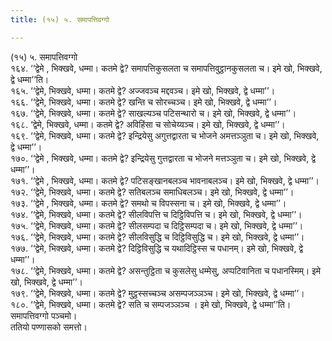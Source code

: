 ```yaml
---
title: (१५) ५. समापत्तिवग्गो

---
```

(१५) ५. समापत्तिवग्गो  
१६४. ‘‘द्वेमे , भिक्खवे, धम्मा। कतमे द्वे? समापत्तिकुसलता च समापत्तिवुट्ठानकुसलता च। इमे खो, भिक्खवे, द्वे धम्मा’’ति।  
१६५. ‘‘द्वेमे, भिक्खवे, धम्मा। कतमे द्वे? अज्जवञ्च मद्दवञ्च। इमे खो, भिक्खवे, द्वे धम्मा’’।  
१६६. ‘‘द्वेमे, भिक्खवे, धम्मा। कतमे द्वे? खन्ति च सोरच्चञ्च। इमे खो, भिक्खवे, द्वे धम्मा’’।  
१६७. ‘‘द्वेमे, भिक्खवे, धम्मा। कतमे द्वे? साखल्यञ्च पटिसन्थारो च। इमे खो, भिक्खवे, द्वे धम्मा’’।  
१६८. ‘द्वेमे, भिक्खवे, धम्मा। कतमे द्वे? अविहिंसा च सोचेय्यञ्च। इमे खो, भिक्खवे, द्वे धम्मा’’।  
१६९. ‘‘द्वेमे, भिक्खवे, धम्मा। कतमे द्वे? इन्द्रियेसु अगुत्तद्वारता च भोजने अमत्तञ्ञुता च। इमे खो, भिक्खवे, द्वे धम्मा’’।  
१७०. ‘‘द्वेमे , भिक्खवे, धम्मा। कतमे द्वे? इन्द्रियेसु गुत्तद्वारता च भोजने मत्तञ्ञुता च। इमे खो, भिक्खवे, द्वे धम्मा’’।  
१७१. ‘‘द्वेमे , भिक्खवे, धम्मा। कतमे द्वे? पटिसङ्खानबलञ्च भावनाबलञ्च। इमे खो, भिक्खवे, द्वे धम्मा’’।  
१७२. ‘‘द्वेमे, भिक्खवे, धम्मा। कतमे द्वे? सतिबलञ्च समाधिबलञ्च। इमे खो, भिक्खवे, द्वे धम्मा’’।  
१७३. ‘‘द्वेमे , भिक्खवे, धम्मा। कतमे द्वे? समथो च विपस्सना च। इमे खो, भिक्खवे, द्वे धम्मा’’।  
१७४. ‘‘द्वेमे, भिक्खवे, धम्मा। कतमे द्वे? सीलविपत्ति च दिट्ठिविपत्ति च। इमे खो, भिक्खवे, द्वे धम्मा’’।  
१७५. ‘‘द्वेमे, भिक्खवे, धम्मा। कतमे द्वे? सीलसम्पदा च दिट्ठिसम्पदा च। इमे खो, भिक्खवे, द्वे धम्मा’’।  
१७६. ‘‘द्वेमे, भिक्खवे, धम्मा। कतमे द्वे? सीलविसुद्धि च दिट्ठिविसुद्धि च। इमे खो, भिक्खवे, द्वे धम्मा’’।  
१७७. ‘‘द्वेमे, भिक्खवे, धम्मा। कतमे द्वे? दिट्ठिविसुद्धि च यथादिट्ठिस्स च पधानम्। इमे खो, भिक्खवे, द्वे धम्मा’’।  
१७८. ‘‘द्वेमे, भिक्खवे, धम्मा। कतमे द्वे? असन्तुट्ठिता च कुसलेसु धम्मेसु, अप्पटिवानिता च पधानस्मिम्। इमे खो, भिक्खवे, द्वे धम्मा’’।  
१७९. ‘‘द्वेमे, भिक्खवे, धम्मा। कतमे द्वे? मुट्ठस्सच्चञ्च असम्पजञ्ञञ्च। इमे खो, भिक्खवे, द्वे धम्मा’’।  
१८०. ‘‘द्वेमे, भिक्खवे, धम्मा। कतमे द्वे? सति च सम्पजञ्ञञ्च । इमे खो, भिक्खवे, द्वे धम्मा’’ति।  
समापत्तिवग्गो पञ्चमो।  
ततियो पण्णासको समत्तो।  